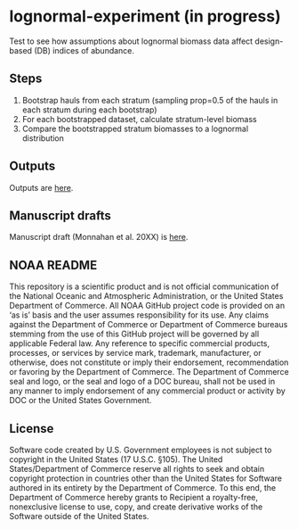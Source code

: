 # lognormal-experiment (in progress)
Test to see how assumptions about lognormal biomass data affect design-based (DB) indices of abundance.

## Steps
1. Bootstrap hauls from each stratum (sampling prop=0.5 of the hauls in each stratum during each bootstrap)
2. For each bootstrapped dataset, calculate stratum-level biomass
3. Compare the bootstrapped stratum biomasses to a lognormal distribution

## Outputs
Outputs are [here](https://drive.google.com/drive/folders/1oO3zmskOeuXaEQ15uRjgkh_LEZ0h6xV8?usp=sharing).

## Manuscript drafts
Manuscript draft (Monnahan et al. 20XX) is [here](https://docs.google.com/document/d/1g0jH5b1iw7Y9wjfN4yOBF7K5Uo1Lw5IuM1LCw2oZykU/edit?usp=sharing).

## NOAA README

This repository is a scientific product and is not official communication of the National Oceanic and Atmospheric Administration, or the United States Department of Commerce. All NOAA GitHub project code is provided on an ‘as is’ basis and the user assumes responsibility for its use. Any claims against the Department of Commerce or Department of Commerce bureaus stemming from the use of this GitHub project will be governed by all applicable Federal law. Any reference to specific commercial products, processes, or services by service mark, trademark, manufacturer, or otherwise, does not constitute or imply their endorsement, recommendation or favoring by the Department of Commerce. The Department of Commerce seal and logo, or the seal and logo of a DOC bureau, shall not be used in any manner to imply endorsement of any commercial product or activity by DOC or the United States Government.

## License

Software code created by U.S. Government employees is not subject to copyright in the United States (17 U.S.C. §105). The United States/Department of Commerce reserve all rights to seek and obtain copyright protection in countries other than the United States for Software authored in its entirety by the Department of Commerce. To this end, the Department of Commerce hereby grants to Recipient a royalty-free, nonexclusive license to use, copy, and create derivative works of the Software outside of the United States.

